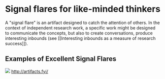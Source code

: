 # Signal flares for like-minded thinkers
A "signal flare" is an artifact designed to catch the attention of others. In the context of independent research work, a specific work might be designed to communicate the concepts, but also to create conversations, produce interesting inbounds (see [[Interesting inbounds as a measure of research success]]).

## Examples of Excellent Signal Flares
![](../BearImages/88A7DED2-D45E-45D6-B072-C578F8628476-12109-000126A2E368616D/12025298-7BB7-4F02-B959-4F4B3BEB346B.png)
http://artifacts.fyi/

<!-- #notebook -->

<!-- {BearID:585D6CC6-8192-4C77-86DA-901749644507-12109-0001267D9C19365A} -->
